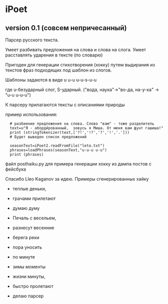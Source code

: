 # iPoet

## version 0.1 (совсем непричесанный)

Парсер русского текста.

Умеет разбивать предложения на слова и слова на слога. Умеет расставлять ударения в тексте  (по словарю)

Пригоден для генерации стихотворения (хокку) путем выдирания из текстов фраз подходящих под шаблон из слогов. 

Шаблоны задаются в виде u u-u u-u-s-u-u 

где u-безударный слог, S-ударный. ("вода, наука"->"во-да, на-у-ка" -> "u-u u-u-u")

К парсеру прилагаются тексты с описаниями природы

пример использования:

      # разбиение предложения на слова. Слово "вам" - тоже разделитель
      text=u"Я - аборди́рованный,  зовусь я Миша. От меня вам фунт гашиша!"
      print (stringTokenizer(text,['?!','!?','?','!','.']))
      # Будет выведен список предложений
      
      seasonText=iPoet2.readFromFile("leto.txt")
      phrases=loadPhrases(seasonText,"u-u-u u-u")
      print (phrases)

файл posthaiku.py для примера генерации хокку из дампа постов с фейсбука

Спасибо Lleo Kaganov за идею.
Примеры сгенерированных хайку

- теплые деньки,
- грачами прилетают
- думаю думу

- Печаль c весельем,
- разнесут весенние
- берега реки

- пора уносить
- по минуте
- зимы моменты

- жизни минуты,
- быстро пролетают
- делаю парсер



